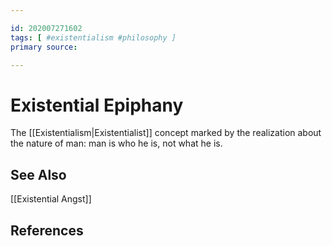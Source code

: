 ```yaml
---

id: 202007271602
tags: [ #existentialism #philosophy ]
primary source:

---
```


# Existential Epiphany
The [[Existentialism|Existentialist]] concept marked by the realization about the nature of man: man is who he is, not what he is.


## See Also
[[Existential Angst]]

## References

